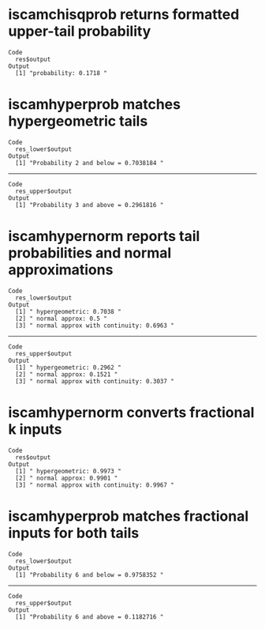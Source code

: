 # iscamchisqprob returns formatted upper-tail probability

    Code
      res$output
    Output
      [1] "probability: 0.1718 "

# iscamhyperprob matches hypergeometric tails

    Code
      res_lower$output
    Output
      [1] "Probability 2 and below = 0.7038184 "

---

    Code
      res_upper$output
    Output
      [1] "Probability 3 and above = 0.2961816 "

# iscamhypernorm reports tail probabilities and normal approximations

    Code
      res_lower$output
    Output
      [1] " hypergeometric: 0.7038 "               
      [2] " normal approx: 0.5 "                   
      [3] " normal approx with continuity: 0.6963 "

---

    Code
      res_upper$output
    Output
      [1] " hypergeometric: 0.2962 "               
      [2] " normal approx: 0.1521 "                
      [3] " normal approx with continuity: 0.3037 "

# iscamhypernorm converts fractional k inputs

    Code
      res$output
    Output
      [1] " hypergeometric: 0.9973 "               
      [2] " normal approx: 0.9901 "                
      [3] " normal approx with continuity: 0.9967 "

# iscamhyperprob matches fractional inputs for both tails

    Code
      res_lower$output
    Output
      [1] "Probability 6 and below = 0.9758352 "

---

    Code
      res_upper$output
    Output
      [1] "Probability 6 and above = 0.1182716 "

